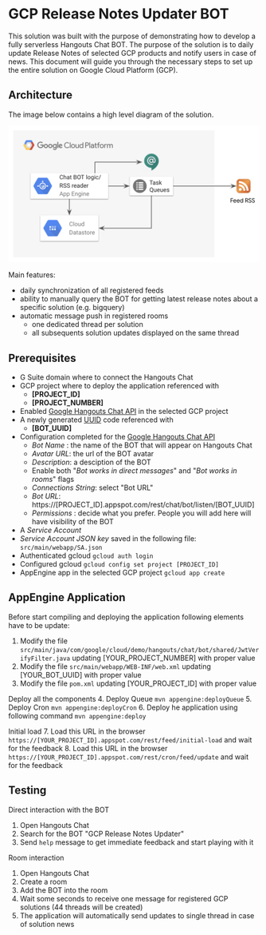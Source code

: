 # GCP Release Notes Updater BOT

This solution was built with the purpose of demonstrating how to develop a fully serverless
Hangouts Chat BOT. The purpose of the solution is to daily update Release Notes of selected GCP products
and notify users in case of news. This document will guide you through the necessary steps to set up
the entire solution on Google Cloud Platform (GCP).

## Architecture

The image below contains a high level diagram of the solution.

![](img/architecture.png)

Main features:
* daily synchronization of all registered feeds
* ability to manually query the BOT for getting latest release notes about a specific solution (e.g. bigquery)
* automatic message push in registered rooms
  * one dedicated thread per solution
  * all subsequents solution updates displayed on the same thread

## Prerequisites

* G Suite domain where to connect the Hangouts Chat
* GCP project where to deploy the application referenced with
  * **[PROJECT_ID]**
  * **[PROJECT_NUMBER]**
* Enabled [Google Hangouts Chat API](https://console.cloud.google.com/apis/library/chat.googleapis.com) in the selected GCP project
* A newly generated [UUID](https://www.uuidgenerator.net/) code referenced with
  * **[BOT_UUID]**
* Configuration completed for the [Google Hangouts Chat API](https://console.cloud.google.com/apis/library/chat.googleapis.com) 
  * _Bot Name_ : the name of the BOT that will appear on Hangouts Chat
  * _Avatar URL_: the url of the BOT avatar
  * _Description_: a desciption of the BOT
  * Enable both "_Bot works in direct messages_" and "_Bot works in rooms_" flags
  * _Connections String_: select "Bot URL"
  * _Bot URL_: https://[PROJECT_ID].appspot.com/rest/chat/bot/listen/[BOT_UUID]
  * _Permissions_ : decide what you prefer. People you will add here will have visibility of the BOT
* A _Service Account_ 
* _Service Account JSON key_ saved in the following file: `src/main/webapp/SA.json`
* Authenticated gcloud
`gcloud auth login`
* Configured gcloud
`gcloud config set project [PROJECT_ID]`
* AppEngine app in the selected GCP project
`gcloud app create`

## AppEngine Application
Before start compiling and deploying the application following elements have to be update: 

1. Modify the file `src/main/java/com/google/cloud/demo/hangouts/chat/bot/shared/JwtVerifyFilter.java` updating [YOUR_PROJECT_NUMBER] with proper value
2. Modify the file `src/main/webapp/WEB-INF/web.xml` updating [YOUR_BOT_UUID] with proper value
3. Modify the file `pom.xml` updating [YOUR_PROJECT_ID] with proper value

Deploy all the components 
4. Deploy Queue `mvn appengine:deployQueue`
5. Deploy Cron `mvn appengine:deployCron`
6. Deploy he application using following command `mvn appengine:deploy`

Initial load
7. Load this URL in the browser `https://[YOUR_PROJECT_ID].appspot.com/rest/feed/initial-load` and wait for the feedback
8. Load this URL in the browser `https://[YOUR_PROJECT_ID].appspot.com/rest/cron/feed/update` and wait for the feedback

## Testing

Direct interaction with the BOT
1. Open Hangouts Chat
2. Search for the BOT "GCP Release Notes Updater"
3. Send  `help` message to get immediate feedback and start playing with it

Room interaction
1. Open Hangouts Chat
2. Create a room
3. Add the BOT into the room
4. Wait some seconds to receive one message for registered GCP solutions (44 threads will be created)
5. The application will automatically send updates to single thread in case of solution news 